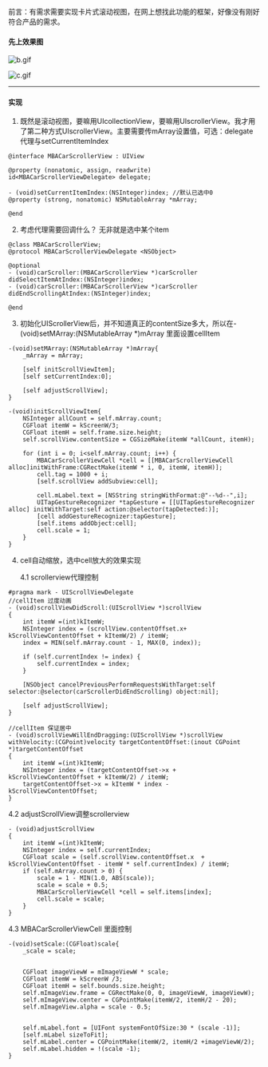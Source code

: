 前言：有需求需要实现卡片式滚动视图，在网上想找此功能的框架，好像没有刚好符合产品的需求。

#### 先上效果图

![b.gif](http://upload-images.jianshu.io/upload_images/1140622-a9ad8c3af082ab12.gif?imageMogr2/auto-orient/strip)

![c.gif](http://upload-images.jianshu.io/upload_images/1140622-3c149d3e7a7cf5de.gif?imageMogr2/auto-orient/strip)

-------------
#### 实现
1. 既然是滚动视图，要嘛用UIcollectionView，要嘛用UIscrollerView。我才用了第二种方式UIscrollerView。主要需要传mArray设置值，可选：delegate代理与setCurrentItemIndex
```
@interface MBACarScrollerView : UIView

@property (nonatomic, assign, readwrite) id<MBACarScrollerViewDelegate> delegate;

- (void)setCurrentItemIndex:(NSInteger)index; //默认已选中0
@property (strong, nonatomic) NSMutableArray *mArray;

@end
```

2. 考虑代理需要回调什么？ 无非就是选中某个item
```
@class MBACarScrollerView;
@protocol MBACarScrollerViewDelegate <NSObject>

@optional
- (void)carScroller:(MBACarScrollerView *)carScroller didSelectItemAtIndex:(NSInteger)index;
- (void)carScroller:(MBACarScrollerView *)carScroller didEndScrollingAtIndex:(NSInteger)index;

@end
```

3. 初始化UIScrollerView后，并不知道真正的contentSize多大，所以在-(void)setMArray:(NSMutableArray *)mArray 里面设置cellItem
```
-(void)setMArray:(NSMutableArray *)mArray{
    _mArray = mArray;
 
    [self initScrollViewItem];
    [self setCurrentIndex:0];
    
    [self adjustScrollView];
}
```

```
-(void)initScrollViewItem{
    NSInteger allCount = self.mArray.count;
    CGFloat itemW = kScreenW/3;
    CGFloat itemH = self.frame.size.height;
    self.scrollView.contentSize = CGSizeMake(itemW *allCount, itemH);
    
    for (int i = 0; i<self.mArray.count; i++) {
        MBACarScrollerViewCell *cell = [[MBACarScrollerViewCell alloc]initWithFrame:CGRectMake(itemW * i, 0, itemW, itemH)];
        cell.tag = 1000 + i;
        [self.scrollView addSubview:cell];
        
        cell.mLabel.text = [NSString stringWithFormat:@"--%d--",i];
        UITapGestureRecognizer *tapGesture = [[UITapGestureRecognizer alloc] initWithTarget:self action:@selector(tapDetected:)];
        [cell addGestureRecognizer:tapGesture];
        [self.items addObject:cell];
        cell.scale = 1;
    }
}
```

4. cell自动缩放，选中cell放大的效果实现

    4.1  scrollerview代理控制
```
#pragma mark - UIScrollViewDelegate
//cellItem 过度动画
- (void)scrollViewDidScroll:(UIScrollView *)scrollView
{
    int itemW =(int)kItemW;
    NSInteger index = (scrollView.contentOffset.x+ kScrollViewContentOffset + kItemW/2) / itemW;
    index = MIN(self.mArray.count - 1, MAX(0, index));

    if (self.currentIndex != index) {
        self.currentIndex = index;
    }

    [NSObject cancelPreviousPerformRequestsWithTarget:self selector:@selector(carScrollerDidEndScrolling) object:nil];
    
    [self adjustScrollView];
}

//cellItem 保证居中
- (void)scrollViewWillEndDragging:(UIScrollView *)scrollView withVelocity:(CGPoint)velocity targetContentOffset:(inout CGPoint *)targetContentOffset
{
    int itemW =(int)kItemW;
    NSInteger index = (targetContentOffset->x + kScrollViewContentOffset + kItemW/2) / itemW;
    targetContentOffset->x = kItemW * index - kScrollViewContentOffset;
}
```

  4.2  adjustScrollView调整scrollerview
   
```
- (void)adjustScrollView
{
    int itemW =(int)kItemW;
    NSInteger index = self.currentIndex;
    CGFloat scale = (self.scrollView.contentOffset.x  + kScrollViewContentOffset - itemW * self.currentIndex) / itemW;
    if (self.mArray.count > 0) {
        scale = 1 - MIN(1.0, ABS(scale));
        scale = scale + 0.5;
        MBACarScrollerViewCell *cell = self.items[index];
        cell.scale = scale;
    }
}
```

   4.3 MBACarScrollerViewCell 里面控制
```
-(void)setScale:(CGFloat)scale{
    _scale = scale;
    
    
    CGFloat imageViewW = mImageViewW * scale;
    CGFloat itemW = kScreenW /3;
    CGFloat itemH = self.bounds.size.height;
    self.mImageView.frame = CGRectMake(0, 0, imageViewW, imageViewW);
    self.mImageView.center = CGPointMake(itemW/2, itemH/2 - 20);
    self.mImageView.alpha = scale - 0.5;
    
    
    self.mLabel.font = [UIFont systemFontOfSize:30 * (scale -1)];
    [self.mLabel sizeToFit];
    self.mLabel.center = CGPointMake(itemW/2, itemH/2 +imageViewW/2);
    self.mLabel.hidden = !(scale -1);
}
```
